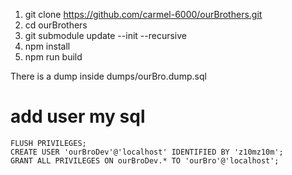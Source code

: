 1. git clone https://github.com/carmel-6000/ourBrothers.git
2. cd ourBrothers
3. git submodule update --init --recursive
4. npm install
5. npm run build

There is a dump inside dumps/ourBro.dump.sql




# add user my sql

```
FLUSH PRIVILEGES;
CREATE USER 'ourBroDev'@'localhost' IDENTIFIED BY 'z10mz10m';
GRANT ALL PRIVILEGES ON ourBroDev.* TO 'ourBro'@'localhost';
```

